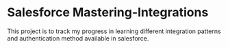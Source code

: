 # Salesforce Mastering-Integrations

This project is to track my progress in learning different integration patterns and authentication method available in salesforce.